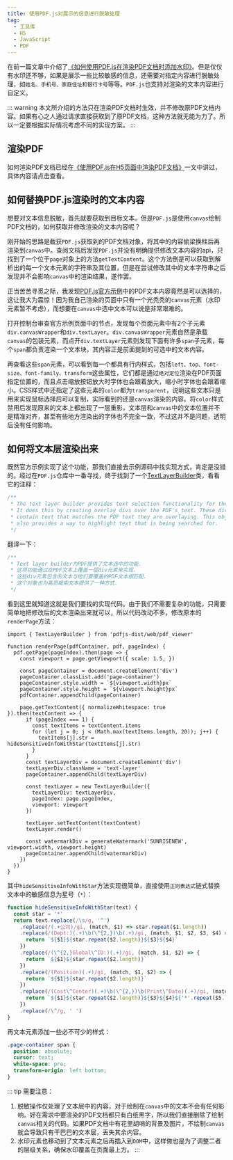 ```yaml
---
title: 使用PDF.js对展示的信息进行脱敏处理
tag:
  - 工具库
  - H5
  - JavaScript
  - PDF
---
```


在前一篇文章中介绍了[《如何使用PDF.js在渲染PDF文档时添加水印》](/libraries/pdfjs/add-watermark-using-pdfjs.md)。但是仅仅有水印还不够，如果是展示一些比较敏感的信息，还需要对指定内容进行脱敏处理，如`姓名、手机号、家庭住址和银行卡号`等等。`PDF.js`也支持对渲染的文本内容进行自定义。
<!-- more -->
::: warning
本文所介绍的方法只在渲染PDF文档时生效，并不修改原PDF文档内容。如果有心之人通过请求直接获取到了原PDF文档，这种方法就无能为力了。所以一定要根据实际情况考虑不同的实现方案。
:::

## 渲染PDF

如何渲染PDF文档已经在[《使用PDF.js在H5页面中渲染PDF文档》](/libraries/pdfjs/render-pdf-in-h5-using-pdfjs.md)一文中讲过，具体内容请点击查看。

## 如何替换PDF.js渲染时的文本内容

想要对文本信息脱敏，首先就要获取到目标文本。但是`PDF.js`是使用`canvas`绘制PDF文档的，如何获取并修改渲染的文本内容呢？

刚开始的思路是截获`PDF.js`获取到的PDF文档对象，将其中的内容偷梁换柱后再渲染到`canvas`中。查阅文档后发现`PDF.js`并没有明确提供修改文本内容的api，只找到了一个位于`page`对象上的方法`getTextContent`。这个方法倒是可以获取到解析出的每一个文本元素的字符串及其位置，但是在尝试修改其中的文本字符串之后发现并不会影响`canvas`中的渲染结果，遂作罢。

正当苦苦寻觅之际，我发现[PDF.js官方示例](https://mozilla.github.io/pdf.js/web/viewer.html)中的PDF文本内容竟然是可以选择的，这让我大为震惊！因为我自己渲染的页面中只有一个光秃秃的`canvas`元素（水印元素暂不考虑），而想要在`canvas`中选中文本可以说是非常艰难的。

打开控制台审查官方示例页面中的节点，发现每个页面元素中有2个子元素`div.canvasWrapper`和`div.textLayer`。`div.canvasWrapper`元素自然是承载`canvas`的包装元素，而点开`div.textLayer`元素则发现下面有许多`span`子元素，每个`span`都负责渲染一个文本块，其内容正是前面提到的可选中的文本内容。

再查看这些`span`元素，可以看到每一个都具有行内样式，包括`left、top、font-size、font-family、transform`这些属性，它们都是通过`绝对定位`渲染在PDF页面指定位置的，而且点击缩放按钮放大时字体也会跟着放大，缩小时字体也会跟着缩小。CSS样式中还指定了这些元素的`color`都为`transparent`，说明这些文本只是用来实现鼠标选择后可以复制，实际看到的还是`canvas`渲染的内容。将`color`样式禁用后发现原来的文本上都出现了一层重影，文本层和`canvas`中的文本位置并不是精准对齐，甚至有些地方渲染出的字体也不完全一致，不过这并不是问题，透明后没有任何影响。

## 如何将文本层渲染出来

既然官方示例实现了这个功能，那我们直接去示例源码中找实现方式，肯定是没错的。经过在`PDF.js`仓库中一番寻找，终于找到了一个[TextLayerBuilder](https://github.com/mozilla/pdf.js/blob/master/web/text_layer_builder.js)类，看看它的注释：

``` js
/**
 * The text layer builder provides text selection functionality for the PDF.
 * It does this by creating overlay divs over the PDF's text. These divs
 * contain text that matches the PDF text they are overlaying. This object
 * also provides a way to highlight text that is being searched for.
 */
```

翻译一下：

``` js
/**
 * Text layer builder为PDF提供了文本选中的功能.
 * 这项功能通过在PDF文本上覆盖一层div元素来实现.
 * 这些div元素包含的文本与他们要覆盖的PDF文本相匹配.
 * 这个对象也为高亮搜索文本提供了一种方式.
 */
```

看到这里就知道这就是我们要找的实现代码。由于我们不需要复杂的功能，只需要简单地把修改后的文本渲染出来就可以，所以代码改动不多，修改原本的`renderPage`方法：

``` js{17,24-31}
import { TextLayerBuilder } from 'pdfjs-dist/web/pdf_viewer'

function renderPage(pdfContainer, pdf, pageIndex) {
  pdf.getPage(pageIndex).then(page => {
    const viewport = page.getViewport({ scale: 1.5, })

    const pageContainer = document.createElement('div')
    pageContainer.classList.add('page-container')
    pageContainer.style.width = `${viewport.width}px`
    pageContainer.style.height = `${viewport.height}px`
    pdfContainer.appendChild(pageContainer)

    page.getTextContent({ normalizeWhitespace: true }).then(textContent => {
      if (pageIndex === 1) {
        const textItems = textContent.items
        for (let j = 0; j < (Math.max(textItems.length, 20)); j++) {
          textItems[j].str = hideSensitiveInfoWithStar(textItems[j].str)
        }
      }
      const textLayerDiv = document.createElement('div')
      textLayerDiv.className = 'text-layer'
      pageContainer.appendChild(textLayerDiv)

      const textLayer = new TextLayerBuilder({
        textLayerDiv: textLayerDiv,
        pageIndex: page.pageIndex,
        viewport: viewport
      })

      textLayer.setTextContent(textContent)
      textLayer.render()

      const watermarkDiv = generateWatermark('SUNRISENEW', viewport.width, viewport.height)
      pageContainer.appendChild(watermarkDiv)
    })
  })
}
```

其中`hideSensitiveInfoWithStar`方法实现很简单，直接使用`正则表达式`链式替换文本中的敏感信息为星号（`*`）：

``` js
function hideSensitiveInfoWithStar(text) {
  const star = '*'
  return text.replace(/\s/g, '^')
    .replace(/(.+公司)/gi, (match, $1) => star.repeat($1.length))
    .replace(/(Dept:)(.+)\b(\^{2,})\b(.+)/gi, (match, $1, $2, $3, $4) => {
      return `${$1}${star.repeat($2.length)}${$3}${$4}`
    })
    .replace(/(\^{2,}Global\^ID:)(.+)/gi, (match, $1, $2) => {
      return `${$1}${star.repeat($2.length)}`
    })
    .replace(/(Position)(.+)/gi, (match, $1, $2) => {
      return `${$1}${star.repeat($2.length)}`
    })
    .replace(/(Cost\^Center)(.+)\b(\^{2,})\b(Print\^Date)(.+)/gi, (match, $1, $2, $3, $4, $5) => {
      return `${$1}${star.repeat($2.length)}${$3}${$4}${'*'.repeat($5.length)}`
    })
    .replace(/\^/g, ' ')
}
```

再文本元素添加一些必不可少的样式：

``` css
.page-container span {
  position: absolute;
  cursor: text;
  white-space: pre;
  transform-origin: left bottom;
}
```

::: tip
需要注意：

1. 脱敏操作仅处理了文本层中的内容，对于绘制在`canvas`中的文本不会有任何影响。好在需求中要渲染的PDF文档都只有白纸黑字，所以我们直接删除了绘制`canvas`相关的代码。如果PDF文档中有花里胡哨的背景及图片，不绘制`canvas`就会导致只有干巴巴的文本层，丢失其余内容。
2. 水印元素也移动到了文本元素之后再插入到`DOM`中，这样做也是为了调整二者的层级关系，确保水印覆盖在页面最上方。
:::
